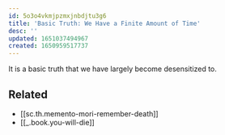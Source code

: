 ```yaml
---
id: 5o3o4vkmjpzmxjnbdjtu3g6
title: 'Basic Truth: We Have a Finite Amount of Time'
desc: ''
updated: 1651037494967
created: 1650959517737
---
```


It is a basic truth that we have largely become desensitized to. 

## Related
* [[sc.th.memento-mori-remember-death]]
* [[_.book.you-will-die]]

